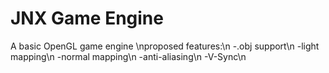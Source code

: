 # JNX Game Engine
A basic OpenGL game engine
\nproposed features:\n
-.obj support\n
-light mapping\n
-normal mapping\n
-anti-aliasing\n
-V-Sync\n


